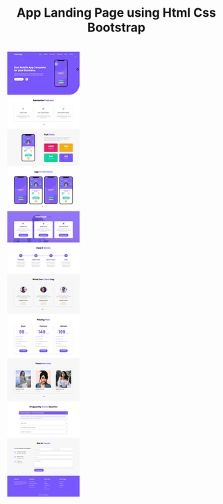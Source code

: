 <h1 align="center">
    App Landing Page using Html Css Bootstrap
</h1> 
<h1>
    <img src="./website%20screen/page-light.png">
</h1>
